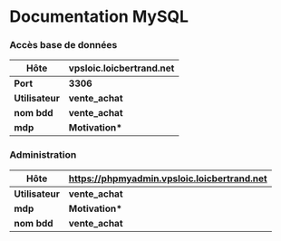 # Documentation MySQL

### Accès base de données

| Hôte            | vpsloic.loicbertrand.net |
| --------------- | ------------------------ |
| **Port**        | **3306**                 |
| **Utilisateur** | **vente_achat**          |
| **nom bdd**     | **vente_achat**          |
| **mdp**         | __Motivation*__          |

### Administration

| Hôte            | https://phpmyadmin.vpsloic.loicbertrand.net |
| --------------- | ------------------------------------------- |
| **Utilisateur** | **vente_achat**                             |
| **mdp**         | __Motivation*__                             |
| **nom bdd**     | **vente_achat**                             |

